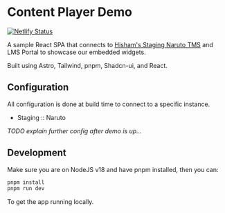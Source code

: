 # Content Player Demo

[![Netlify Status](https://api.netlify.com/api/v1/badges/307a88fa-e1c3-43fd-9aa6-342c7bf07ecf/deploy-status)](https://app.netlify.com/sites/scorm-demo/deploys)

A sample React SPA that connects to [Hisham's Staging Naruto TMS](https://naruto.stagingadministrateapp.com) and LMS Portal to
showcase our embedded widgets.

Built using Astro, Tailwind, pnpm, Shadcn-ui, and React.

## Configuration

All configuration is done at build time to connect to a specific instance.

- Staging :: Naruto

_TODO explain further config after demo is up..._

## Development

Make sure you are on NodeJS v18 and have pnpm installed, then you can:

```sh
pnpm install
pnpm run dev
```

To get the app running locally.
